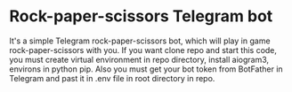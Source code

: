 # Rock-paper-scissors Telegram bot
It's a simple Telegram rock-paper-scissors bot, which will play in game rock-paper-scissors with you. 
If you want clone repo and start this code, you must create virtual environment in repo directory, install aiogram3, environs in python pip. 
Also you must get your bot token from BotFather in Telegram and past it in .env file in root directory in repo.
